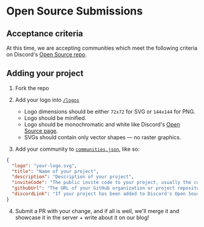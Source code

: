 # Open Source Submissions

## Acceptance criteria

At this time, we are accepting communities which meet the following criteria on Discord's [Open Source repo](https://github.com/discord/discord-open-source/blob/master/README.md).

## Adding your project

1. Fork the repo
2.  Add your logo into [`/logos`](https://github.com/discordapp/discord-open-source/tree/master/logos)

    * Logo dimensions should be either `72x72` for SVG or `144x144` for PNG.
    * Logo should be minified.
    * Logo should be monochromatic and white like Discord's [Open Source page](https://discord.com/open-source).
    * SVGs should contain only vector shapes — no raster graphics.

3.  Add your community to [`communities.json`](https://github.com/OpenSource-It1/open-source/blob/master/communities.json), like so:

```json
{
  "logo": "your-logo.svg",
  "title": "Name of your project",
  "description": "Description of your project",
  "inviteCode": "The public invite code to your project, usually the code after https://discord.gg/",
  "githubUrl": "The URL of your GitHub organization or project repository.",
  "discordLink": "If your project has been added to Discord's Open Source repo, send the PR here."
}
```

4.  Submit a PR with your change, and if all is well, we'll merge it and showcase it in the server + write about it on our blog!
